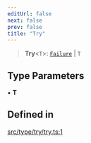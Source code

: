 ```yaml
---
editUrl: false
next: false
prev: false
title: "Try"
---
```


> **Try**\<`T`\>: [`Failure`](/api/type-aliases/failure/) \| `T`

## Type Parameters

• **T**

## Defined in

[src/type/try/try.ts:1](https://github.com/skyleague/axioms/blob/75fb1c5c977f1940e84e5cdcef2be336d1fd81da/src/type/try/try.ts#L1)
